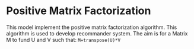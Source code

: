 # Positive Matrix Factorization

This model implement the positive matrix factorization algorithm. This algorithm is used to develop recommander system. The aim is for a Matrix M to fund U and V such that:
```M=transpose(U)*V```